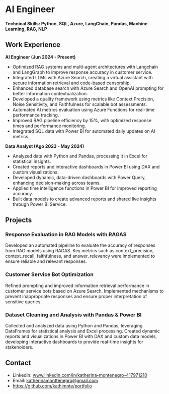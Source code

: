 # AI Engineer

#### Technical Skills: Python, SQL, Azure, LangChain, Pandas, Machine Learning, RAG, NLP

## Work Experience

**AI Engineer (Jun 2024 - Present)**
- Optimized RAG systems and multi-agent architectures with Langchain and LangGraph to improve response accuracy in customer service.
- Integrated LLMs with Azure Search, creating a virtual assistant with secure information retrieval and code-based censorship.
- Enhanced database search with Azure Search and OpenAI prompting for better information contextualization.
- Developed a quality framework using metrics like Context Precision, Noise Sensitivity, and Faithfulness for scalable bot assessments.
- Automated AI metrics evaluation using Azure Functions for real-time performance tracking.
- Improved RAG pipeline efficiency by 15%, with optimized response times and performance monitoring.
- Integrated SQL data with Power BI for automated daily updates on AI metrics.

**Data Analyst (Ago 2023 - May 2024)**
- Analyzed data with Python and Pandas, processing it in Excel for statistical insights.
- Created reports and interactive dashboards in Power BI using DAX and custom visualizations.
- Developed dynamic, data-driven dashboards with Power Query, enhancing decision-making across teams.
- Applied time intelligence functions in Power BI for improved reporting accuracy.
- Built data models to create advanced reports and shared live insights through Power BI Service.

## Projects

### Response Evaluation in RAG Models with RAGAS
Developed an automated pipeline to evaluate the accuracy of responses from RAG models using RAGAS. Key metrics such as context_precision, context_recall, faithfulness, and answer_relevancy were implemented to ensure reliable and relevant responses.

### Customer Service Bot Optimization
Refined prompting and improved information retrieval performance in customer service bots based on Azure Search. Implemented mechanisms to prevent inappropriate responses and ensure proper interpretation of sensitive queries.

### Dataset Cleaning and Analysis with Pandas & Power BI
Collected and analyzed data using Python and Pandas, leveraging DataFrames for statistical analysis and Excel processing. Created dynamic reports and visualizations in Power BI with DAX and custom data models, developing interactive dashboards to provide real-time insights for stakeholders.

## Contact
- Linkedin: www.linkedin.com/in/katherina-montenegro-417971210
- Email: katherinamonttenegro@gmail.com 
- https://github.com/kathimnte/portfolio  

